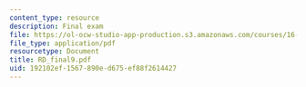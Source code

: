 ```yaml
---
content_type: resource
description: Final exam
file: https://ol-ocw-studio-app-production.s3.amazonaws.com/courses/16-881-robust-system-design-summer-1998/192102ef1567890ed675ef88f2614427_RD_final9.pdf
file_type: application/pdf
resourcetype: Document
title: RD_final9.pdf
uid: 192102ef-1567-890e-d675-ef88f2614427
---
```

